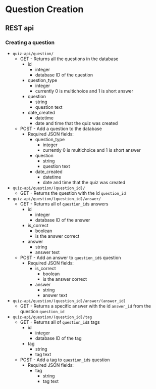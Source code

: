 # Question Creation

## REST api

### Creating a question

- `quiz-api/question/`
    - GET - Returns all the questions in the database
        - id
            - integer
            - database ID of the question
        - question_type
            - integer
            - currently 0 is multichoice and 1 is short answer
        - question
            - string
            - question text
        - date_created
            - datetime
            - date and time that the quiz was created
    - POST - Add a question to the database
        - Required JSON fields:
            - question_type
                - integer
                - currently 0 is multichoice and 1 is short answer
            - question
                - string
                - question text
            - date_created
                - datetime
                - date and time that the quiz was created
- `quiz-api/question/(question_id)/`
    - GET - Returns the question with the id `question_id`
- `quiz-api/question/(question_id)/answer/`
    - GET - Returns all of `question_id`s answers
        - id
            - integer
            - database ID of the answer
        - is_correct
            - boolean
            - is the answer correct
        - answer
            - string
            - answer text
    - POST - Add an answer to `question_id`s question
        - Required JSON fields:
            - is_correct
                - boolean
                - is the answer correct
            - answer
                - string
                - answer text
- `quiz-api/question/(question_id)/answer/(answer_id)`
    - GET - Returns a specific answer with the id `answer_id` from the question `question_id`
- `quiz-api/question/(question_id)/tag`
    - GET - Returns all of `question_id`s tags
        - id
            - integer
            - database ID of the tag
        - tag
            - string
            - tag text
    - POST - Add a tag to `question_id`s question
        - Required JSON fields:
            - tag
                - string
                - tag text